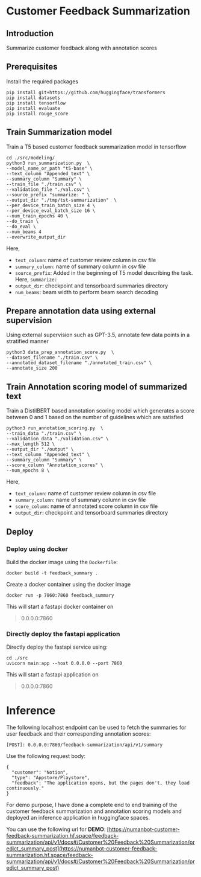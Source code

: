 # Customer Feedback Summarization

## Introduction
Summarize customer feedback along with annotation scores

## Prerequisites
Install the required packages

```
pip install git+https://github.com/huggingface/transformers
pip install datasets
pip install tensorflow
pip install evaluate
pip install rouge_score
```
## Train Summarization model
Train a T5 based customer feedback summarization model in tensorflow
```
cd ./src/modeling/
python3 run_summarization.py  \
--model_name_or_path "t5-base" \
--text_column "Appended_text" \
--summary_column "Summary" \
--train_file "./train.csv" \
--validation_file "./val.csv" \
--source_prefix "summarize: " \
--output_dir "./tmp/tst-summarization"  \
--per_device_train_batch_size 4 \
--per_device_eval_batch_size 16 \
--num_train_epochs 40 \
--do_train \
--do_eval \
--num_beams 4
--overwrite_output_dir
```
Here,
 - `text_column`: name of customer review column in csv file
 - `summary_column`: name of summary column in csv file
 - `source_prefix`: Added in the beginning of T5 model describing the task. Here, `summarize: ` 
 - `output_dir`: checkpoint and tensorboard summaries directory
 - `num_beams`: beam width to perform beam search decoding

## Prepare annotation data using external supervision
Using external supervision such as GPT-3.5, annotate few data points in a stratified manner
```
python3 data_prep_annotation_score.py  \
--dataset_filename "./train.csv" \
--annotated_dataset_filename "./annotated_train.csv" \
--annotate_size 200
```

## Train Annotation scoring model of summarized text
Train a DistilBERT based annotation scoring model which generates a score between 0 and 1 based on the number of guidelines which are satisfied
```
python3 run_annotation_scoring.py  \
--train_data "./train.csv" \
--validation_data "./validation.csv" \
--max_length 512 \
--output_dir "./output" \
--text_column "Appended_text" \
--summary_column "Summary" \
--score_column "Annotation_scores" \
--num_epochs 8 \
```
Here,
 - `text_column`: name of customer review column in csv file
 - `summary_column`: name of summary column in csv file
 - `score_column`: name of annotated score column in csv file
 - `output_dir`: checkpoint and tensorboard summaries directory

## Deploy
### Deploy using docker
Build the docker image using the `Dockerfile`:
```
docker build -t feedback_summary .
```
Create a docker container using the docker image
```
docker run -p 7860:7860 feedback_summary
```
This will start a fastapi docker container on
> 0.0.0.0:7860

### Directly deploy the fastapi application
Directly deploy the fastapi service using:
```
cd ./src
uvicorn main:app --host 0.0.0.0 --port 7860
```
This will start a fastapi application on
> 0.0.0.0:7860

# Inference
The following localhost endpoint can be used to fetch the summaries for user feedback and their corresponding annotation scores:
```
[POST]: 0.0.0.0:7860/feedback-summarization/api/v1/summary
``` 
Use the following request body:
```
{
  "customer": "Notion",
  "type": "Appstore/Playstore",
  "feedback": "The application opens, but the pages don't, they load continuously."
}
```

For demo purpose, I have done a complete end to end training of the customer feedback summarization and annotation scoring models and deployed an inference application in huggingface spaces.


You can use the following url for **DEMO**:
[https://numanbot-customer-feedback-summarization.hf.space/feedback-summarization/api/v1/docs#/Customer%20Feedback%20Summarization/predict_summary_post](https://numanbot-customer-feedback-summarization.hf.space/feedback-summarization/api/v1/docs#/Customer%20Feedback%20Summarization/predict_summary_post)
